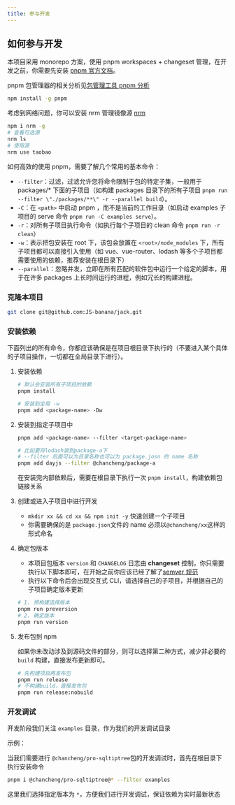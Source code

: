 ```yaml
---
title: 参与开发
---
```


## 如何参与开发

本项目采用 monorepo 方案，使用 pnpm workspaces + changeset 管理，在开发之前，你需要先安装 [pnpm 官方文档](https://pnpm.io/installation)。

pnpm 包管理器的相关分析见[包管理工具 pnpm 分析](https://www.yuque.com/docs/share/07d7ca77-290e-43bc-a2ec-6421ea44b822)

```sh
npm install -g pnpm
```

考虑到网络问题，你可以安装 nrm 管理镜像源 [nrm](https://www.npmjs.com/package/nrm)

```sh
npm i nrm -g
# 查看可选源
nrm ls
# 使用源
nrm use taobao
```

如何高效的使用 pnpm，需要了解几个常用的基本命令：

- `--filter`：过滤，过滤允许您将命令限制于包的特定子集，一般用于 packages/\* 下面的子项目（如构建 packages 目录下的所有子项目 `pnpm run --filter \"./packages/**\" -r --parallel build`）。
- `-C`：在 `<path>` 中启动 pnpm ，而不是当前的工作目录（如启动 examples 子项目的 serve 命令 `pnpm run -C examples serve`）。
- `-r`：对所有子项目执行命令（如执行每个子项目的 clean 命令 `pnpm run -r clean`）
- `-w`：表示把包安装在 root 下，该包会放置在 `<root>/node_modules` 下，所有子项目都可以直接引入使用（如 vue、vue-router、lodash 等多个子项目都需要使用的依赖，推荐安装在根目录下）
- `--parallel`：忽略并发，立即在所有匹配的软件包中运行一个给定的脚本，用于在许多 packages 上长时间运行的进程，例如冗长的构建进程。

### 克隆本项目

```sh
git clone git@github.com:JS-banana/jack.git
```

### 安装依赖

下面列出的所有命令，你都应该确保是在项目根目录下执行的（不要进入某个具体的子项目操作，一切都在全局目录下进行）。

1. 安装依赖

   ```sh
   # 默认会安装所有子项目的依赖
   pnpm install
   ```

   ```sh
   # 安装到全局 -w
   pnpm add <package-name> -Dw
   ```

2. 安装到指定子项目中

   ```sh
   pnpm add <package-name> --filter <target-package-name>

   # 比如要将lodash装到package-a下
   # --filter 后面可以为目录名称也可以为 package.josn 的 name 名称
   pnpm add dayjs --filter @chancheng/package-a
   ```

   在安装完内部依赖后，需要在根目录下执行一次 `pnpm install`，构建依赖包链接关系

3. 创建或进入子项目中进行开发

   - `mkdir xx && cd xx && npm init -y` 快速创建一个子项目
   - 你需要确保的是 `package.json`文件的 name 必须以`@chancheng/xx`这样的形式命名

4. 确定包版本

   - 本项目包版本 `version` 和 `CHANGELOG` 日志由 **changeset** 控制，你只需要执行以下脚本即可，在开始之前你应该已经了解了[semver 规范](../learn/semver.md)
   - 执行以下命令后会出现交互式 CLI，请选择自己的子项目，并根据自己的子项目确定版本更新

   ```sh
   # 1. 预构建选择版本
   pnpm run preversion
   # 2. 确定版本
   pnpm run version
   ```

5. 发布包到 npm

   如果你未改动涉及到源码文件的部分，则可以选择第二种方式，减少非必要的 `build` 构建，直接发布更新即可。

   ```sh
   # 先构建项目再发布包
   pnpm run release
   # 不构建build，直接发布包
   pnpm run release:nobuild
   ```

### 开发调试

开发阶段我们关注 `examples` 目录，作为我们的开发调试目录

示例：

当我们需要进行 `@chancheng/pro-sqltiptree`包的开发调试时，首先在根目录下执行安装命令

```sh
pnpm i @chancheng/pro-sqltiptree@* --filter examples
```

这里我们选择指定版本为 `*`，方便我们进行开发调试，保证依赖为实时最新状态
